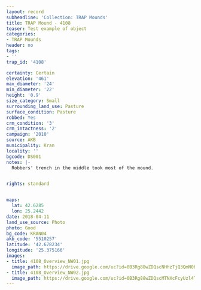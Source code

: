 ```yaml
---
layout: record
subheadline: 'Collection: TRAP Mounds'
title: TRAP Mound - 4108
teaser: Test example of object
categories:
- TRAP Mounds
header: no
tags:
- ''
trap_id: '4108'

certainty: Certain
elevation: '461'
max_diameter: '24'
min_diameter: '22'
height: '0.9'
size_category: Small
surrounding_land_use: Pasture
surface_condition: Pasture
robbed: Yes
crm_condition: '3'
crm_intactness: '2'
campaign: '2010'
source: AKB
municipality: Kran
locality: ''
bgcode: DS001
notes: |-
  Robbers' trench in the middle took most of the mound.


rights: standard


maps:
  lat: 42.6285
  lon: 25.2442
date: 2018-04-11
land_use_source: Photo
photo: Good
bg_code: KRAN04
akb_code: '5510257'
latitude: '42.678234'
longitude: '25.375166'
images:
- title: 4108_Overview_NW01.jpg
  image_path: https://drive.google.com/uc?id=0B3Rg88wZDQscNHhzTjQ3QmN0bnc
- title: 4108_Overview_NW02.jpg
  image_path: https://drive.google.com/uc?id=0B3Rg88wZDQscMTNXcFcyUzl4T2s
---
```

